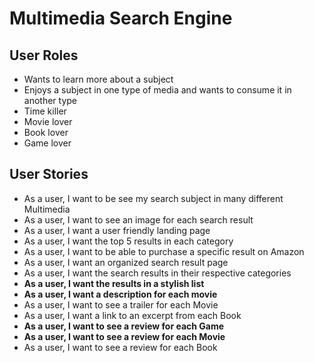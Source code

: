 # Multimedia Search Engine
## User Roles

- Wants to learn more about a subject
- Enjoys a subject in one type of media and wants to consume it in another type
- Time killer
- Movie lover
- Book lover
- Game lover

## User Stories

- As a user, I want to be see my search subject in many different Multimedia
- As a user, I want to see an image for each search result
- As a user, I want a user friendly landing page
- As a user, I want the top 5 results in each category
- As a user, I want to be able to purchase a specific result on Amazon
- As a user, I want an organized search result page
- As a user, I want the search results in their respective categories
- **As a user, I want the results in a stylish list**
- **As a user, I want a description for each movie**
- As a user, I want to see a trailer for each Movie
- As a user, I want a link to an excerpt from each Book
- **As a user, I want to see a review for each Game**
- **As a user, I want to see a review for each Movie**
- As a user, I want to see a review for each Book

